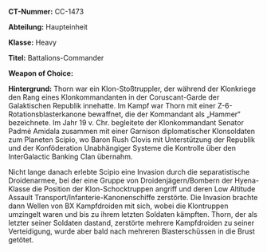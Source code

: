 **CT-Nummer:** CC-1473

**Abteilung:** Haupteinheit

**Klasse:** Heavy

**Titel:** Battalions-Commander

**Weapon of Choice:** 

**Hintergrund:**  Thorn war ein Klon-Stoßtruppler, der während der Klonkriege den Rang eines Klonkommandanten in der Coruscant-Garde der Galaktischen Republik innehatte. Im Kampf war Thorn mit einer Z-6-Rotationsblasterkanone bewaffnet, die der Kommandant als „Hammer“ bezeichnete. Im Jahr 19 v. Chr. begleitete der Klonkommandant Senator Padmé Amidala zusammen mit einer Garnison diplomatischer Klonsoldaten zum Planeten Scipio, wo Baron Rush Clovis mit Unterstützung der Republik und der Konföderation Unabhängiger Systeme die Kontrolle über den InterGalactic Banking Clan übernahm.

Nicht lange danach erlebte Scipio eine Invasion durch die separatistische Droidenarmee, bei der eine Gruppe von Droidenjägern/Bombern der Hyena-Klasse die Position der Klon-Schocktruppen angriff und deren Low Altitude Assault Transport/Infanterie-Kanonenschiffe zerstörte. Die Invasion brachte dann Wellen von BX Kampfdroiden mit sich, wobei die Klontruppen umzingelt waren und bis zu ihrem letzten Soldaten kämpften. Thorn, der als letzter seiner Soldaten dastand, zerstörte mehrere Kampfdroiden zu seiner Verteidigung, wurde aber bald nach mehreren Blasterschüssen in die Brust getötet.